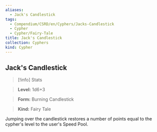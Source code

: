 ```yaml
---
aliases:
  - Jack's Candlestick
tags:
  - Compendium/CSRD/en/Cyphers/Jacks-Candlestick
  - Cypher
  - Cypher/Fairy-Tale
title: Jack's Candlestick
collection: Cyphers
kind: Cypher
---
```

## Jack's Candlestick    
>[!info] Stats    
> **Level:** 1d6+3    
> **Form:** Burning Candlestick    
> **Kind:** Fairy Tale  
    
Jumping over the candlestick restores a number of points equal to the cypher's level to the user's Speed Pool.